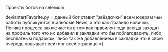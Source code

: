 Проекты ботов на selenium

deviantartFavorite.py = данный бот ставит "звёздочки" всем юзерам чьи работы публикуются в альбоме News, а это как правило новички. Логика процесса заключается в том как правило люди всегда заходят на профиль того что их добавил в закладки что бы поблагодарить, либо бесплатным подарком, либо так же добавлением в закладки что в свою очередь повышает рейтинг всей странице =)
